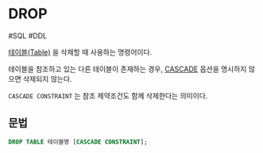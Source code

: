 # DROP

#SQL #DDL

[테이블(Table)](../테이블/테이블(Table).md) 을 삭제할 때 사용하는 명령어이다.

테이블을 참조하고 있는 다른 테이블이 존재하는 경우, [CASCADE](Constraints/CASCADE.md) 옵션을 명시하지 않으면 삭제되지 않는다.

`CASCADE CONSTRAINT` 는 참조 제약조건도 함께 삭제한다는 의미이다.

## 문법

```SQL
DROP TABLE 테이블명 [CASCADE CONSTRAINT];
```
